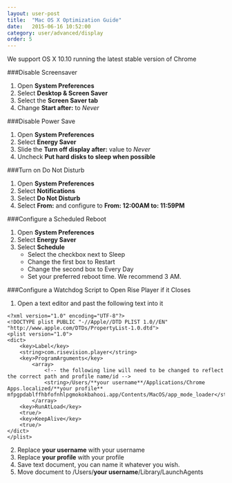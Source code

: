 ```yaml
---
layout: user-post
title:  "Mac OS X Optimization Guide"
date:   2015-06-16 10:52:00
category: user/advanced/display
order: 5
---
```

We support OS X 10.10 running the latest stable version of Chrome

###Disable Screensaver
1. Open **System Preferences**
2. Select **Desktop & Screen Saver**
3. Select the **Screen Saver tab**
4. Change **Start after:** to *Never*

###Disable Power Save 
1. Open **System Preferences**
2. Select **Energy Saver**
3. Slide the **Turn off display after:** value to *Never*
4. Uncheck **Put hard disks to sleep when possible**

###Turn on Do Not Disturb
1. Open **System Preferences**
2. Select **Notifications**
3. Select **Do Not Disturb**
4. Select **From:** and configure to **From: 12:00AM to: 11:59PM**

###Configure a Scheduled Reboot
1. Open **System Preferences**
2. Select **Energy Saver**
3. Select **Schedule**
 	* Select the checkbox next to Sleep
	* Change the first box to Restart
	* Change the second box to Every Day
	* Set your preferred reboot time. We recommend 3 AM.

###Configure a Watchdog Script to Open Rise Player if it Closes
1. Open a text editor and past the following text into it
```
<?xml version="1.0" encoding="UTF-8"?>
<!DOCTYPE plist PUBLIC "-//Apple//DTD PLIST 1.0//EN" "http://www.apple.com/DTDs/PropertyList-1.0.dtd">
<plist version="1.0">
<dict>
    <key>Label</key>
    <string>com.risevision.player</string>
    <key>ProgramArguments</key>
        <array>
            <!-- the following line will need to be changed to reflect the correct path and profile name/id -->
            <string>/Users/**your username**/Applications/Chrome Apps.localized/**your profile** mfpgpdablffhbfofnhlpgmokokbahooi.app/Contents/MacOS/app_mode_loader</string>
        </array>
    <key>RunAtLoad</key>
    <true/>
    <key>KeepAlive</key>
    <true/>
</dict>
</plist>
```
2. Replace **your username** with your username
3. Replace **your profile** with your profile
4. Save text document, you can name it whatever you wish.
5. Move document to /Users/**your username**/Library/LaunchAgents
